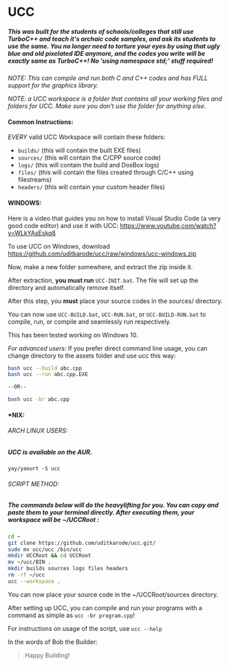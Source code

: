 # UCC

##### This was built for the students of schools/colleges that still use TurboC++ and teach it's archaic code samples, and ask its students to use the same. You no longer need to torture your eyes by using that ugly blue and old pixelated IDE anymore, and the codes you write will be exactly same as TurboC++! No 'using namespace std;' stuff required!

*NOTE: This can compile and run both C and C++ codes and has FULL support for the graphics library.*

*NOTE: a UCC workspace is a folder that contains all your working files and folders for UCC. Make sure you don't use the folder for anything else.*

#### Common Instructions:
*EVERY* valid UCC Workspace will contain these folders:
- `builds/` (this will contain the built EXE files)
- `sources/` (this will contain the C/CPP source code)
- `logs/` (this will contain the build and DosBox logs)
- `files/` (this will contain the files created through C/C++ using filestreams)
- `headers/` (this will contain your custom header files)

#### WINDOWS:

Here is a video that guides you on how to install Visual Studio Code (a very good code editor) and use it with UCC: https://www.youtube.com/watch?v=WLkYAsEskq8

To use UCC on Windows, download https://github.com/uditkarode/ucc/raw/windows/ucc-windows.zip

Now, make a new folder somewhere, and extract the zip inside it.

After extraction, **you must run** `UCC-INIT.bat`. The file will set up the directory and automatically remove itself.

After this step, you **must** place your source codes in the sources/ directory.

You can now use `UCC-BUILD.bat`, `UCC-RUN.bat`, or `UCC-BUILD-RUN.bat` to compile, run, or compile and seamlessly run respectively.

This has been tested working on Windows 10.


*For advanced users:*
If you prefer direct command line usage, you can change directory to the assets folder and use ucc this way:
```bash
bash ucc --build abc.cpp
bash ucc --run abc.cpp.EXE

--OR--

bash ucc -br abc.cpp
```

#### *NIX:

###### ARCH LINUX USERS:
  
##### UCC is available on the AUR.  
`yay/yaourt -S ucc`  
  
###### SCRIPT METHOD:

##### The commands below will do the heavylifting for you. You can copy and paste them to your terminal directly. After executing them, your workspace will be ~/UCCRoot :

```bash
cd ~
git clone https://github.com/uditkarode/ucc.git/
sudo mv ucc/ucc /bin/ucc
mkdir UCCRoot && cd UCCRoot
mv ~/ucc/BIN .
mkdir builds sources logs files headers
rm -rf ~/ucc
ucc --workspace .
```

You can now place your source code in the ~/UCCRoot/sources directory.

After setting up UCC, you can compile and run your programs with a command as simple as `ucc -br program.cpp`!

For instructions on usage of the script, use `ucc --help`

In the words of Bob the Builder:
> Happy Building!
